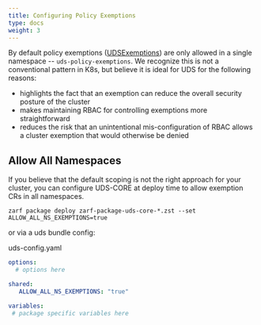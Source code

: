 ```yaml
---
title: Configuring Policy Exemptions
type: docs
weight: 3
---
```


By default policy exemptions ([UDSExemptions](https://github.com/defenseunicorns/uds-core/blob/uds-docs/src/pepr/operator/crd/generated/exemption-v1alpha1.ts)) are only allowed in a single namespace -- `uds-policy-exemptions`. We recognize this is not a conventional pattern in K8s, but believe it is ideal for UDS for the following reasons:

- highlights the fact that an exemption can reduce the overall security posture of the cluster 
- makes maintaining RBAC for controlling exemptions more straightforward
- reduces the risk that an unintentional mis-configuration of RBAC allows a cluster exemption that would otherwise be denied
## Allow All Namespaces

If you believe that the default scoping is not the right approach for your cluster, you can configure UDS-CORE at deploy time to allow exemption CRs in all namespaces.

`zarf package deploy zarf-package-uds-core-*.zst --set ALLOW_ALL_NS_EXEMPTIONS=true`

or via a uds bundle config:

uds-config.yaml
```yaml
options:
  # options here

shared:
   ALLOW_ALL_NS_EXEMPTIONS: "true"

variables:
 # package specific variables here

```